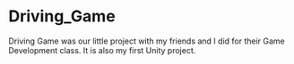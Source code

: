 # Driving_Game

Driving Game was our little project with my friends and I did for their Game Development class. It is also my first Unity project.
